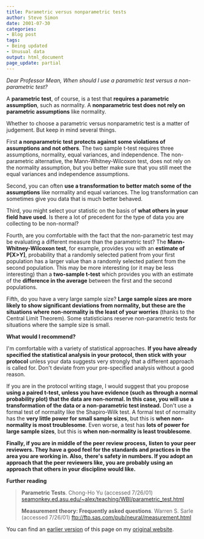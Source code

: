 ```yaml
---
title: Parametric versus nonparametric tests
author: Steve Simon
date: 2001-07-30
categories:
- Blog post
tags:
- Being updated
- Unusual data
output: html_document
page_update: partial
---
```

*Dear Professor Mean, When should I use a parametric test versus a
non-parametric test?*

A **parametric test**, of course, is a test that **requires a parametric
assumption**, such as normality. A **nonparametric test does not rely on
parametric assumptions** like normality.

Whether to choose a parametric versus nonparametric test is a matter of
judgement. But keep in mind several things.

First **a nonparametric test protects against some violations of
assumptions and not others**. The two sample t-test requires three
assumptions, normality, equal variances, and independence. The
non-parametric alternative, the Mann-Whitney-Wilcoxon test, does not
rely on the normality assumption, but you better make sure that you
still meet the equal variances and independence assumptions.

Second, you can often **use a transformation to better match some of the
assumptions** like normality and equal variances. The log transformation
can sometimes give you data that is much better behaved.

Third, you might select your statistic on the basis of **what others in
your field have used**. Is there a lot of precedent for the type of data
you are collecting to be non-normal?

Fourth, are you comfortable with the fact that the non-parametric test
may be evaluating a different measure than the parametric test? The
**Mann-Whitney-Wilcoxon test**, for example, provides you with an
**estimate of P[X>Y]**, probability that a randomly selected patient
from your first population has a larger value than a randomly selected
patient from the second population. This may be more interesting (or it
may be less interesting) than a **two-sample t-test** which provides you
with an estimate of the **difference in the average** between the first
and the second populations.

Fifth, do you have a very large sample size? **Large sample sizes are
more likely to show significant deviations from normality, but these are
the situations where non-normality is the least of your worries**
(thanks to the Central Limit Theorem). Some statisticians reserve
non-parametric tests for situations where the sample size is small.

**What would I recommend?**

I'm comfortable with a variety of statistical approaches. **If you have
already specified the statistical analysis in your protocol, then stick
with your protocol** unless your data suggests very strongly that a
different approach is called for. Don't deviate from your pre-specified
analysis without a good reason.

If you are in the protocol writing stage, I would suggest that you
propose **using a paired t-test, unless you have evidence (such as
through a normal probability plot) that the data are non-normal. In this
case, you will use a transformation of the data or a non-parametric test
instead.** Don't use a formal test of normality like the Shapiro-Wilk
test. A formal test of normality has the **very little power for small
sample sizes**, but this is **when non-normality is most troublesome**.
Even worse, a test has **lots of power for large sample sizes**, but
this is **when non-normality is least troublesome**.

**Finally, if you are in middle of the peer review process,** **listen
to your peer reviewers. They have a good feel for the standards and
practices in the area you are working in. Also,** **there's safety in
numbers. If you adopt an approach that the peer reviewers like, you are
probably using an approach that others in your discipline would like.**

****Further reading****

> **Parametric Tests**. Chong-Ho Yu (accessed 7/26/01)
> [seamonkey.ed.asu.edu/~alex/teaching/WBI/parametric_test.html](http://seamonkey.ed.asu.edu/~alex/teaching/WBI/parametric_test.html)
>
> **Measurement theory: Frequently asked questions**. Warren S. Sarle
> (accessed 7/26/01) <ftp://ftp.sas.com/pub/neural/measurement.html>

You can find an [earlier version][sim1] of this page on my [original website][sim2].

[sim1]: http://www.pmean.com/01/parametric.html
[sim2]: http://www.pmean.com/original_site.html
